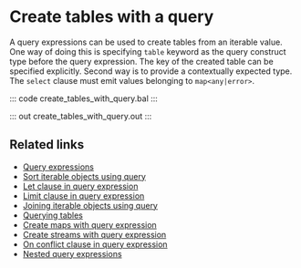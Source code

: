 # Create tables with a query

A query expressions can be used to create tables from an iterable value. One way of doing this is specifying `table` keyword as the query construct type before the query expression. The key of the created table can  be specified explicitly. Second way is to provide a contextually expected type. The `select` clause must emit values belonging to `map<any|error>`.

::: code create_tables_with_query.bal :::

::: out create_tables_with_query.out :::

## Related links
- [Query expressions](/learn/by-example/query-expressions)
- [Sort iterable objects using query](/learn/by-example/sort-iterable-objects)
- [Let clause in query expression](/learn/by-example/let-clause)
- [Limit clause in query expression](/learn/by-example/limit-clause)
- [Joining iterable objects using query](/learn/by-example/joining-iterable-objects)
- [Querying tables](/learn/by-example/querying-tables)
- [Create maps with query expression](/learn/by-example/create-maps-with-query)
- [Create streams with query expression](/learn/by-example/create-streams-with-query)
- [On conflict clause in query expression](/learn/by-example/on-conflict-clause)
- [Nested query expressions](/learn/by-example/nested-query-expressions)
